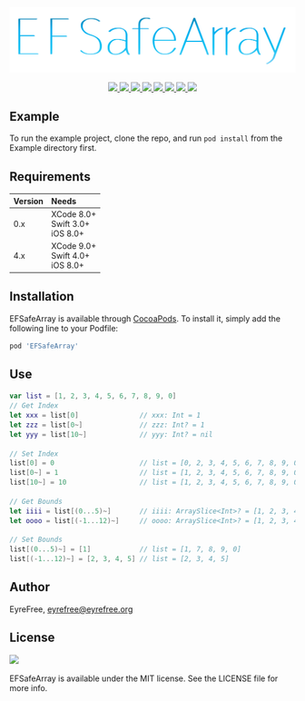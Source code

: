 ![](https://raw.githubusercontent.com/EFPrefix/EFSafeArray/master/assets/EFSafeArray.png)

<p align="center">
    <a href="https://travis-ci.org/EFPrefix/EFSafeArray">
    	<img src="http://img.shields.io/travis/EFPrefix/EFSafeArray.svg">
    </a>
    <a href="http://cocoapods.org/pods/EFSafeArray">
    	<img src="https://img.shields.io/cocoapods/v/EFSafeArray.svg?style=flat">
    </a>
    <a href="http://cocoapods.org/pods/EFSafeArray">
    	<img src="https://img.shields.io/cocoapods/p/EFSafeArray.svg?style=flat">
    </a>
    <a href="https://github.com/apple/swift">
    	<img src="https://img.shields.io/badge/language-swift-orange.svg">
    </a>
    <a href="https://raw.githubusercontent.com/EFPrefix/EFSafeArray/master/LICENSE">
    	<img src="https://img.shields.io/cocoapods/l/EFSafeArray.svg?style=flat">
    </a>
    <a href="https://twitter.com/EyreFree777">
    	<img src="https://img.shields.io/badge/twitter-@EyreFree777-blue.svg?style=flat">
    </a>
    <a href="http://weibo.com/eyrefree777">
    	<img src="https://img.shields.io/badge/weibo-@EyreFree-red.svg?style=flat">
    </a>
    <img src="https://img.shields.io/badge/made%20with-%3C3-orange.svg">
</p>

## Example

To run the example project, clone the repo, and run `pod install` from the Example directory first.

## Requirements

| Version | Needs                                |
|:--------|:-------------------------------------|
| 0.x     | XCode 8.0+<br>Swift 3.0+<br>iOS 8.0+ |
| 4.x     | XCode 9.0+<br>Swift 4.0+<br>iOS 8.0+ |

## Installation

EFSafeArray is available through [CocoaPods](http://cocoapods.org). To install
it, simply add the following line to your Podfile:

```ruby
pod 'EFSafeArray'
```

## Use

```swift
var list = [1, 2, 3, 4, 5, 6, 7, 8, 9, 0]
// Get Index
let xxx = list[0]               // xxx: Int = 1
let zzz = list[0~]              // zzz: Int? = 1
let yyy = list[10~]             // yyy: Int? = nil

// Set Index
list[0] = 0                     // list = [0, 2, 3, 4, 5, 6, 7, 8, 9, 0]
list[0~] = 1                    // list = [1, 2, 3, 4, 5, 6, 7, 8, 9, 0]
list[10~] = 10                  // list = [1, 2, 3, 4, 5, 6, 7, 8, 9, 0]

// Get Bounds
let iiii = list[(0...5)~]       // iiii: ArraySlice<Int>? = [1, 2, 3, 4, 5, 6]
let oooo = list[(-1...12)~]     // oooo: ArraySlice<Int>? = [1, 2, 3, 4, 5, 6, 7, 8, 9, 0]

// Set Bounds
list[(0...5)~] = [1]            // list = [1, 7, 8, 9, 0]
list[(-1...12)~] = [2, 3, 4, 5] // list = [2, 3, 4, 5]
```

## Author

EyreFree, eyrefree@eyrefree.org

## License

![](https://upload.wikimedia.org/wikipedia/commons/thumb/f/f8/License_icon-mit-88x31-2.svg/128px-License_icon-mit-88x31-2.svg.png)

EFSafeArray is available under the MIT license. See the LICENSE file for more info.

